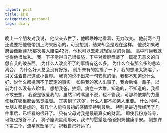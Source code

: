```yaml
---
layout: post
title: 封闭
categories: personal
tags: diary
---
```

  
  晚上一个朋友对我说，
  他父亲去世了，他眼睁睁地看着，无力改变。
  他前两个月还说要把他爸带到上海来医治的，可没想到，结果却会是现在这样。
  他说如果政府会像新疆7.5那次每人赔偿42万，他也可以去死减轻家庭的负担。
  高中时候我就觉得他很优秀。
  我一下子觉得自己很狭隘，下午对着键盘敲了一篇毫无意义的自怨自艾的破东西。
  为什么人改变不了的事情有这么多。
  为什么会有那么多的悲欢离合。
  为什么好人总会没有好报。
  前所未有的抽搐了一下，我的想法太狭隘了，只关注着自己这点小世界。
  我真的说不出来一句安慰的话，我都不知道说什么好，说什么都挽回不了既定的事实。
  如果我的家人出事了，我会后悔一辈子，以前为什么没有去珍惜。
  想想我爸，抽烟，病症一大堆，知道的，不知道的，我都不敢去想。
  我爸是很爱我的，虽然平时嘴里不说，也不管我，可那种依靠的力量使我在哪里都会感觉温暖。
  其实到了20岁，什么人都不如亲人重要。
  什么同学，女朋友都是虚的，有几个人能将最初的感情坚持到最后。
  特别是最近我经历了几件事后，已经看的很开了。
  只有父母对我是最最真实的财富。
  即使我粉身碎骨，可能也报答不了。
  狮子座流星雨那天，我许的愿望是:爸爸妈妈健康平安。
  刚想许下第二个，流星就坠落了。
  祝我自己好运了。
